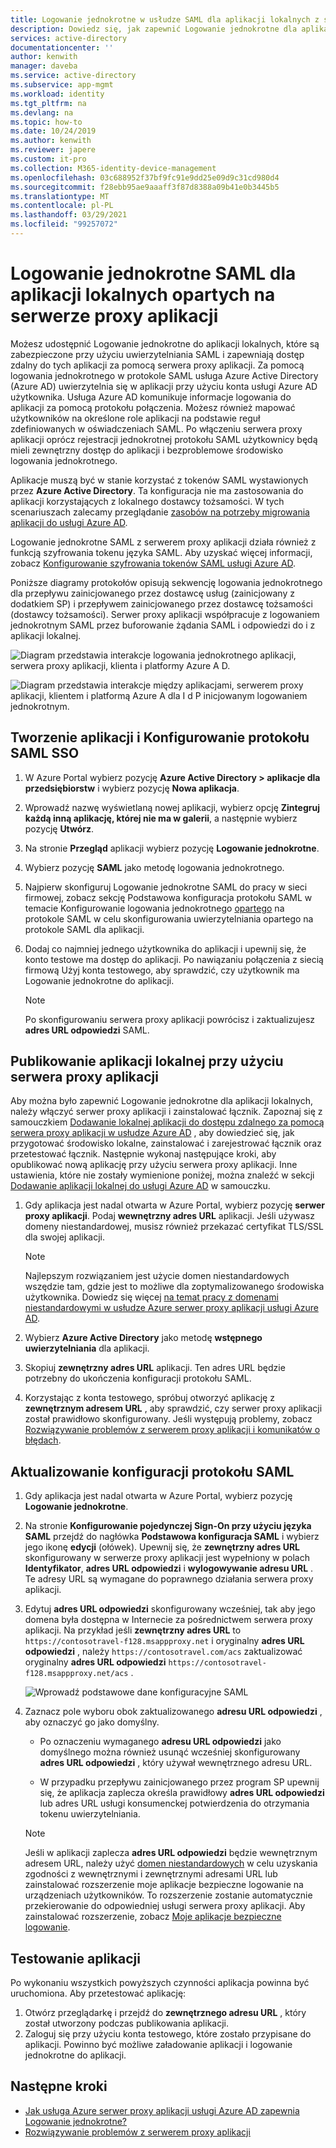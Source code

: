```yaml
---
title: Logowanie jednokrotne w usłudze SAML dla aplikacji lokalnych z serwerem proxy aplikacja usługi Azure AD
description: Dowiedz się, jak zapewnić Logowanie jednokrotne dla aplikacji lokalnych, które są zabezpieczone przy użyciu uwierzytelniania SAML. Zapewnianie dostępu zdalnego do aplikacji lokalnych przy użyciu serwera proxy aplikacji.
services: active-directory
documentationcenter: ''
author: kenwith
manager: daveba
ms.service: active-directory
ms.subservice: app-mgmt
ms.workload: identity
ms.tgt_pltfrm: na
ms.devlang: na
ms.topic: how-to
ms.date: 10/24/2019
ms.author: kenwith
ms.reviewer: japere
ms.custom: it-pro
ms.collection: M365-identity-device-management
ms.openlocfilehash: 03c688952f37bf9fc91e9dd25e09d9c31cd980d4
ms.sourcegitcommit: f28ebb95ae9aaaff3f87d8388a09b41e0b3445b5
ms.translationtype: MT
ms.contentlocale: pl-PL
ms.lasthandoff: 03/29/2021
ms.locfileid: "99257072"
---
```

# <a name="saml-single-sign-on-for-on-premises-applications-with-application-proxy"></a>Logowanie jednokrotne SAML dla aplikacji lokalnych opartych na serwerze proxy aplikacji

Możesz udostępnić Logowanie jednokrotne do aplikacji lokalnych, które są zabezpieczone przy użyciu uwierzytelniania SAML i zapewniają dostęp zdalny do tych aplikacji za pomocą serwera proxy aplikacji. Za pomocą logowania jednokrotnego w protokole SAML usługa Azure Active Directory (Azure AD) uwierzytelnia się w aplikacji przy użyciu konta usługi Azure AD użytkownika. Usługa Azure AD komunikuje informacje logowania do aplikacji za pomocą protokołu połączenia. Możesz również mapować użytkowników na określone role aplikacji na podstawie reguł zdefiniowanych w oświadczeniach SAML. Po włączeniu serwera proxy aplikacji oprócz rejestracji jednokrotnej protokołu SAML użytkownicy będą mieli zewnętrzny dostęp do aplikacji i bezproblemowe środowisko logowania jednokrotnego.

Aplikacje muszą być w stanie korzystać z tokenów SAML wystawionych przez **Azure Active Directory**. Ta konfiguracja nie ma zastosowania do aplikacji korzystających z lokalnego dostawcy tożsamości. W tych scenariuszach zalecamy przeglądanie [zasobów na potrzeby migrowania aplikacji do usługi Azure AD](migration-resources.md).

Logowanie jednokrotne SAML z serwerem proxy aplikacji działa również z funkcją szyfrowania tokenu języka SAML. Aby uzyskać więcej informacji, zobacz [Konfigurowanie szyfrowania tokenów SAML usługi Azure AD](howto-saml-token-encryption.md).

Poniższe diagramy protokołów opisują sekwencję logowania jednokrotnego dla przepływu zainicjowanego przez dostawcę usług (zainicjowany z dodatkiem SP) i przepływem zainicjowanego przez dostawcę tożsamości (dostawcy tożsamości). Serwer proxy aplikacji współpracuje z logowaniem jednokrotnym SAML przez buforowanie żądania SAML i odpowiedzi do i z aplikacji lokalnej.

  ![Diagram przedstawia interakcje logowania jednokrotnego aplikacji, serwera proxy aplikacji, klienta i platformy Azure A D.](./media/application-proxy-configure-single-sign-on-on-premises-apps/saml-sp-initiated-flow.png)

  ![Diagram przedstawia interakcje między aplikacjami, serwerem proxy aplikacji, klientem i platformą Azure A dla I d P inicjowanym logowaniem jednokrotnym.](./media/application-proxy-configure-single-sign-on-on-premises-apps/saml-idp-initiated-flow.png)

## <a name="create-an-application-and-set-up-saml-sso"></a>Tworzenie aplikacji i Konfigurowanie protokołu SAML SSO

1. W Azure Portal wybierz pozycję **Azure Active Directory > aplikacje dla przedsiębiorstw** i wybierz pozycję **Nowa aplikacja**.

2. Wprowadź nazwę wyświetlaną nowej aplikacji, wybierz opcję **Zintegruj każdą inną aplikację, której nie ma w galerii**, a następnie wybierz pozycję **Utwórz**.

3. Na stronie **Przegląd** aplikacji wybierz pozycję **Logowanie jednokrotne**.

4. Wybierz pozycję **SAML** jako metodę logowania jednokrotnego.

5. Najpierw skonfiguruj Logowanie jednokrotne SAML do pracy w sieci firmowej, zobacz sekcję Podstawowa konfiguracja protokołu SAML w temacie Konfigurowanie logowania jednokrotnego [opartego](configure-saml-single-sign-on.md) na protokole SAML w celu skonfigurowania uwierzytelniania opartego na protokole SAML dla aplikacji.

6. Dodaj co najmniej jednego użytkownika do aplikacji i upewnij się, że konto testowe ma dostęp do aplikacji. Po nawiązaniu połączenia z siecią firmową Użyj konta testowego, aby sprawdzić, czy użytkownik ma Logowanie jednokrotne do aplikacji. 

   > [!NOTE]
   > Po skonfigurowaniu serwera proxy aplikacji powrócisz i zaktualizujesz **adres URL odpowiedzi** SAML.

## <a name="publish-the-on-premises-application-with-application-proxy"></a>Publikowanie aplikacji lokalnej przy użyciu serwera proxy aplikacji

Aby można było zapewnić Logowanie jednokrotne dla aplikacji lokalnych, należy włączyć serwer proxy aplikacji i zainstalować łącznik. Zapoznaj się z samouczkiem [Dodawanie lokalnej aplikacji do dostępu zdalnego za pomocą serwera proxy aplikacji w usłudze Azure AD](application-proxy-add-on-premises-application.md) , aby dowiedzieć się, jak przygotować środowisko lokalne, zainstalować i zarejestrować łącznik oraz przetestować łącznik. Następnie wykonaj następujące kroki, aby opublikować nową aplikację przy użyciu serwera proxy aplikacji. Inne ustawienia, które nie zostały wymienione poniżej, można znaleźć w sekcji [Dodawanie aplikacji lokalnej do usługi Azure AD](application-proxy-add-on-premises-application.md#add-an-on-premises-app-to-azure-ad) w samouczku.

1. Gdy aplikacja jest nadal otwarta w Azure Portal, wybierz pozycję **serwer proxy aplikacji**. Podaj **wewnętrzny adres URL** aplikacji. Jeśli używasz domeny niestandardowej, musisz również przekazać certyfikat TLS/SSL dla swojej aplikacji. 
   > [!NOTE]
   > Najlepszym rozwiązaniem jest użycie domen niestandardowych wszędzie tam, gdzie jest to możliwe dla zoptymalizowanego środowiska użytkownika. Dowiedz się więcej [na temat pracy z domenami niestandardowymi w usłudze Azure serwer proxy aplikacji usługi Azure AD](application-proxy-configure-custom-domain.md).

2. Wybierz **Azure Active Directory** jako metodę **wstępnego uwierzytelniania** dla aplikacji.

3. Skopiuj **zewnętrzny adres URL** aplikacji. Ten adres URL będzie potrzebny do ukończenia konfiguracji protokołu SAML.

4. Korzystając z konta testowego, spróbuj otworzyć aplikację z **zewnętrznym adresem URL** , aby sprawdzić, czy serwer proxy aplikacji został prawidłowo skonfigurowany. Jeśli występują problemy, zobacz [Rozwiązywanie problemów z serwerem proxy aplikacji i komunikatów o błędach](application-proxy-troubleshoot.md).

## <a name="update-the-saml-configuration"></a>Aktualizowanie konfiguracji protokołu SAML

1. Gdy aplikacja jest nadal otwarta w Azure Portal, wybierz pozycję **Logowanie jednokrotne**. 

2. Na stronie **Konfigurowanie pojedynczej Sign-On przy użyciu języka SAML** przejdź do nagłówka **Podstawowa konfiguracja SAML** i wybierz jego ikonę **edycji** (ołówek). Upewnij się, że **zewnętrzny adres URL** skonfigurowany w serwerze proxy aplikacji jest wypełniony w polach **Identyfikator**, **adres URL odpowiedzi** i **wylogowywanie adresu URL** . Te adresy URL są wymagane do poprawnego działania serwera proxy aplikacji. 

3. Edytuj **adres URL odpowiedzi** skonfigurowany wcześniej, tak aby jego domena była dostępna w Internecie za pośrednictwem serwera proxy aplikacji. Na przykład jeśli **zewnętrzny adres URL** to `https://contosotravel-f128.msappproxy.net` i oryginalny **adres URL odpowiedzi** , należy `https://contosotravel.com/acs` zaktualizować oryginalny **adres URL odpowiedzi** `https://contosotravel-f128.msappproxy.net/acs` .

    ![Wprowadź podstawowe dane konfiguracyjne SAML](./media/application-proxy-configure-single-sign-on-on-premises-apps/basic-saml-configuration.png)


4. Zaznacz pole wyboru obok zaktualizowanego **adresu URL odpowiedzi** , aby oznaczyć go jako domyślny.

   * Po oznaczeniu wymaganego **adresu URL odpowiedzi** jako domyślnego można również usunąć wcześniej skonfigurowany **adres URL odpowiedzi** , który używał wewnętrznego adresu URL.

   * W przypadku przepływu zainicjowanego przez program SP upewnij się, że aplikacja zaplecza określa prawidłowy **adres URL odpowiedzi** lub adres URL usługi konsumenckej potwierdzenia do otrzymania tokenu uwierzytelniania.

    > [!NOTE]
    > Jeśli w aplikacji zaplecza **adres URL odpowiedzi** będzie wewnętrznym adresem URL, należy użyć [domen niestandardowych](application-proxy-configure-custom-domain.md) w celu uzyskania zgodności z wewnętrznymi i zewnętrznymi adresami URL lub zainstalować rozszerzenie moje aplikacje bezpieczne logowanie na urządzeniach użytkowników. To rozszerzenie zostanie automatycznie przekierowanie do odpowiedniej usługi serwera proxy aplikacji. Aby zainstalować rozszerzenie, zobacz [Moje aplikacje bezpieczne logowanie](../user-help/my-apps-portal-end-user-access.md#download-and-install-the-my-apps-secure-sign-in-extension).
    
## <a name="test-your-app"></a>Testowanie aplikacji

Po wykonaniu wszystkich powyższych czynności aplikacja powinna być uruchomiona. Aby przetestować aplikację:

1. Otwórz przeglądarkę i przejdź do **zewnętrznego adresu URL** , który został utworzony podczas publikowania aplikacji. 
1. Zaloguj się przy użyciu konta testowego, które zostało przypisane do aplikacji. Powinno być możliwe załadowanie aplikacji i logowanie jednokrotne do aplikacji.

## <a name="next-steps"></a>Następne kroki

- [Jak usługa Azure serwer proxy aplikacji usługi Azure AD zapewnia Logowanie jednokrotne?](./what-is-single-sign-on.md)
- [Rozwiązywanie problemów z serwerem proxy aplikacji](application-proxy-troubleshoot.md)